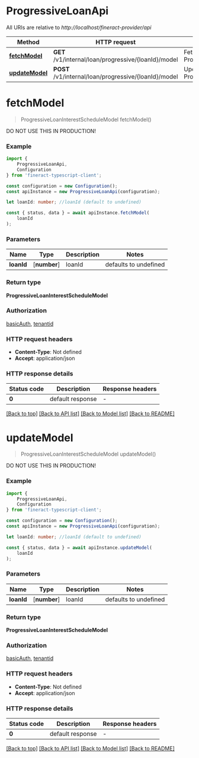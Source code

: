 # ProgressiveLoanApi

All URIs are relative to *http://localhost/fineract-provider/api*

|Method | HTTP request | Description|
|------------- | ------------- | -------------|
|[**fetchModel**](#fetchmodel) | **GET** /v1/internal/loan/progressive/{loanId}/model | Fetch ProgressiveLoanInterestScheduleModel|
|[**updateModel**](#updatemodel) | **POST** /v1/internal/loan/progressive/{loanId}/model | Update and Save ProgressiveLoanInterestScheduleModel|

# **fetchModel**
> ProgressiveLoanInterestScheduleModel fetchModel()

DO NOT USE THIS IN PRODUCTION!

### Example

```typescript
import {
    ProgressiveLoanApi,
    Configuration
} from 'fineract-typescript-client';

const configuration = new Configuration();
const apiInstance = new ProgressiveLoanApi(configuration);

let loanId: number; //loanId (default to undefined)

const { status, data } = await apiInstance.fetchModel(
    loanId
);
```

### Parameters

|Name | Type | Description  | Notes|
|------------- | ------------- | ------------- | -------------|
| **loanId** | [**number**] | loanId | defaults to undefined|


### Return type

**ProgressiveLoanInterestScheduleModel**

### Authorization

[basicAuth](../README.md#basicAuth), [tenantid](../README.md#tenantid)

### HTTP request headers

 - **Content-Type**: Not defined
 - **Accept**: application/json


### HTTP response details
| Status code | Description | Response headers |
|-------------|-------------|------------------|
|**0** | default response |  -  |

[[Back to top]](#) [[Back to API list]](../README.md#documentation-for-api-endpoints) [[Back to Model list]](../README.md#documentation-for-models) [[Back to README]](../README.md)

# **updateModel**
> ProgressiveLoanInterestScheduleModel updateModel()

DO NOT USE THIS IN PRODUCTION!

### Example

```typescript
import {
    ProgressiveLoanApi,
    Configuration
} from 'fineract-typescript-client';

const configuration = new Configuration();
const apiInstance = new ProgressiveLoanApi(configuration);

let loanId: number; //loanId (default to undefined)

const { status, data } = await apiInstance.updateModel(
    loanId
);
```

### Parameters

|Name | Type | Description  | Notes|
|------------- | ------------- | ------------- | -------------|
| **loanId** | [**number**] | loanId | defaults to undefined|


### Return type

**ProgressiveLoanInterestScheduleModel**

### Authorization

[basicAuth](../README.md#basicAuth), [tenantid](../README.md#tenantid)

### HTTP request headers

 - **Content-Type**: Not defined
 - **Accept**: application/json


### HTTP response details
| Status code | Description | Response headers |
|-------------|-------------|------------------|
|**0** | default response |  -  |

[[Back to top]](#) [[Back to API list]](../README.md#documentation-for-api-endpoints) [[Back to Model list]](../README.md#documentation-for-models) [[Back to README]](../README.md)

